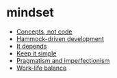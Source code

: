 <!-- generated by markdown-notes-tree -->

# mindset

<!-- optional markdown-notes-tree directory description starts here -->

<!-- optional markdown-notes-tree directory description ends here -->

-   [Concepts, not code](Concepts-not-code.md)
-   [Hammock-driven development](Hammock-driven-development.md)
-   [It depends](It-depends.md)
-   [Keep it simple](Keep-it-simple.md)
-   [Pragmatism and imperfectionism](Pragmatism-imperfectionism.md)
-   [Work-life balance](Work-life-balance.md)
